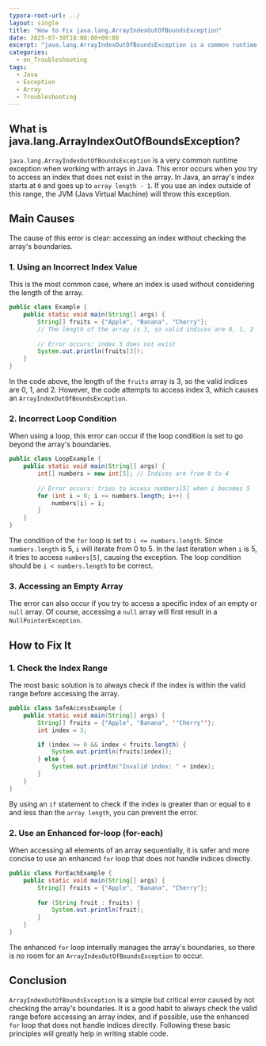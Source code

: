 ```yaml
---
typora-root-url: ../
layout: single
title: "How to Fix java.lang.ArrayIndexOutOfBoundsException"
date: 2025-07-30T10:00:00+09:00
excerpt: "java.lang.ArrayIndexOutOfBoundsException is a common runtime exception that occurs when you try to access an array with an invalid index. This article explains the causes of the error and how to fix it."
categories:
  - en_Troubleshooting
tags:
  - Java
  - Exception
  - Array
  - Troubleshooting
---
```


## What is java.lang.ArrayIndexOutOfBoundsException?

`java.lang.ArrayIndexOutOfBoundsException` is a very common runtime exception when working with arrays in Java.
This error occurs when you try to access an index that does not exist in the array.
In Java, an array's index starts at `0` and goes up to `array length - 1`.
If you use an index outside of this range, the JVM (Java Virtual Machine) will throw this exception.

## Main Causes

The cause of this error is clear: accessing an index without checking the array's boundaries.

### 1. Using an Incorrect Index Value

This is the most common case, where an index is used without considering the length of the array.

```java
public class Example {
    public static void main(String[] args) {
        String[] fruits = {"Apple", "Banana", "Cherry"};
        // The length of the array is 3, so valid indices are 0, 1, 2
        
        // Error occurs: index 3 does not exist
        System.out.println(fruits[3]); 
    }
}
```

In the code above, the length of the `fruits` array is 3, so the valid indices are 0, 1, and 2.
However, the code attempts to access index 3, which causes an `ArrayIndexOutOfBoundsException`.

### 2. Incorrect Loop Condition

When using a loop, this error can occur if the loop condition is set to go beyond the array's boundaries.

```java
public class LoopExample {
    public static void main(String[] args) {
        int[] numbers = new int[5]; // Indices are from 0 to 4
        
        // Error occurs: tries to access numbers[5] when i becomes 5
        for (int i = 0; i <= numbers.length; i++) {
            numbers[i] = i;
        }
    }
}
```

The condition of the `for` loop is set to `i <= numbers.length`.
Since `numbers.length` is 5, `i` will iterate from 0 to 5.
In the last iteration when `i` is 5, it tries to access `numbers[5]`, causing the exception.
The loop condition should be `i < numbers.length` to be correct.

### 3. Accessing an Empty Array

The error can also occur if you try to access a specific index of an empty or `null` array.
Of course, accessing a `null` array will first result in a `NullPointerException`.

## How to Fix It

### 1. Check the Index Range

The most basic solution is to always check if the index is within the valid range before accessing the array.

```java
public class SafeAccessExample {
    public static void main(String[] args) {
        String[] fruits = {"Apple", "Banana", '"Cherry"'};
        int index = 3;

        if (index >= 0 && index < fruits.length) {
            System.out.println(fruits[index]);
        } else {
            System.out.println("Invalid index: " + index);
        }
    }
}
```

By using an `if` statement to check if the index is greater than or equal to `0` and less than the `array length`, you can prevent the error.

### 2. Use an Enhanced for-loop (for-each)

When accessing all elements of an array sequentially, it is safer and more concise to use an enhanced `for` loop that does not handle indices directly.

```java
public class ForEachExample {
    public static void main(String[] args) {
        String[] fruits = {"Apple", "Banana", "Cherry"};
        
        for (String fruit : fruits) {
            System.out.println(fruit);
        }
    }
}
```

The enhanced `for` loop internally manages the array's boundaries, so there is no room for an `ArrayIndexOutOfBoundsException` to occur.

## Conclusion

`ArrayIndexOutOfBoundsException` is a simple but critical error caused by not checking the array's boundaries.
It is a good habit to always check the valid range before accessing an array index, and if possible, use the enhanced `for` loop that does not handle indices directly.
Following these basic principles will greatly help in writing stable code.

